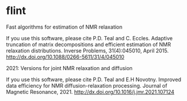 # flint
Fast algorithms for estimation of NMR relaxation

If you use this software, please cite P.D. Teal and
C. Eccles. Adaptive truncation of matrix decompositions and efficient
estimation of NMR relaxation distributions. Inverse Problems,
31(4):045010, April 2015.
http://dx.doi.org/10.1088/0266-5611/31/4/045010

2021: Versions for joint NMR relaxation and diffusion

If you use this software, please cite P.D. Teal and E.H Novotny. Improved
data efficiency for NMR diffusion-relaxation processing. Journal of
Magnetic Resonance, 2021. http://dx.doi.org/10.1016/j.jmr.2021.107124
